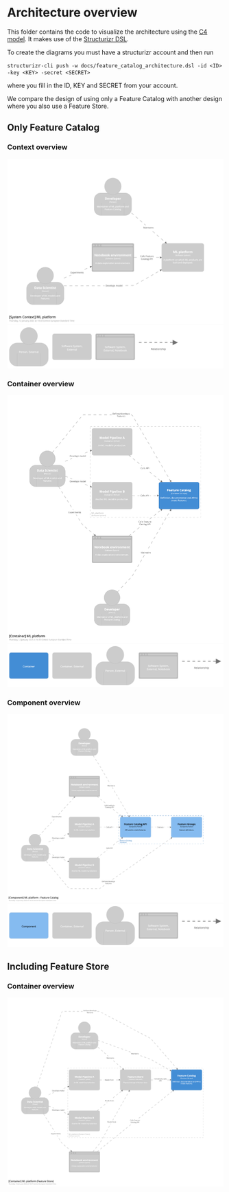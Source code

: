 # Architecture overview

This folder contains the code to visualize the architecture using the [C4 model](https://c4model.com/).
It makes use of the [Structurizr DSL](https://structurizr.com/).

To create the diagrams you must have a structurizr account and then run
```
structurizr-cli push -w docs/feature_catalog_architecture.dsl -id <ID> -key <KEY> -secret <SECRET>
```
where you fill in the ID, KEY and SECRET from your account.

We compare the design of using only a Feature Catalog with another design where you also use a Feature Store.

## Only Feature Catalog

### Context overview
![C4 context diagram](images/structurizr-79513-MLplatform-SystemContext.png)
![C4 context legend](images/structurizr-79513-MLplatform-SystemContext-key.png)

### Container overview
![C4 container diagram](images/structurizr-79513-MLplatform-Container.png)
![C4 container legend](images/structurizr-79513-MLplatform-Container-key.png)

### Component overview
![C4 component diagram](images/structurizr-79513-MLplatform-FeatureCatalog-Component.png)
![C4 component legend](images/structurizr-79513-MLplatform-FeatureCatalog-Component-key.png)


## Including Feature Store
### Container overview

![C4 context diagram](images/structurizr-79513-MLplatformFeatureStore-Container.png)
